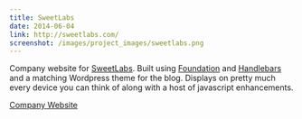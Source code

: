 ```yaml
---
title: SweetLabs
date: 2014-06-04
link: http://sweetlabs.com/
screenshot: /images/project_images/sweetlabs.png
---
```


Company website for [SweetLabs](http://sweetlabs.com"). Built using [Foundation](http://foundation.zurb.com/) and [Handlebars](http://handlebarsjs.com/) and a matching Wordpress theme for the blog. Displays on pretty much every device you can think of along with a host of javascript enhancements.

<a class="button secondary" href="http://sweetlabs.com/"><i class="fa fa-external-link fa-lg"></i> Company Website</a>
